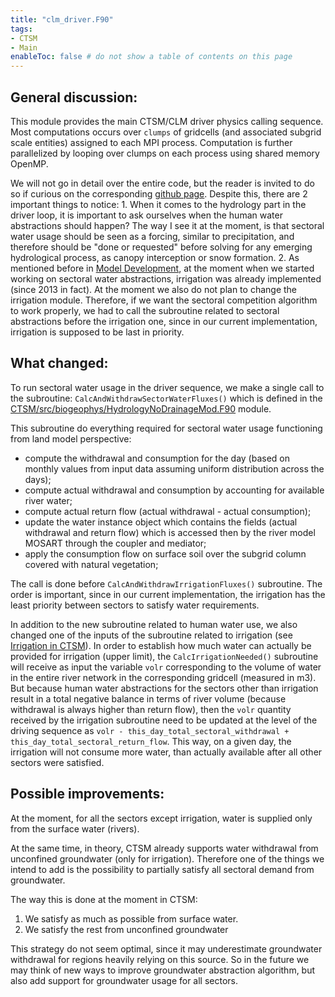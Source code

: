 ```yaml
---
title: "clm_driver.F90"
tags:
- CTSM
- Main
enableToc: false # do not show a table of contents on this page
---
```



## General discussion:
This module provides the main CTSM/CLM driver physics calling sequence.  Most computations occurs over `clumps` of gridcells (and associated subgrid scale entities) assigned to each MPI process. Computation is further parallelized by looping over clumps on each process using shared memory OpenMP.

We will not go in detail over the entire code, but the reader is invited to do so if curious on the corresponding [github page](https://github.com/ESCOMP/CTSM/blob/master/src/main/clm_driver.F90). Despite this, there are 2 important things to notice:
	1. When it comes to the hydrology part in the driver loop, it is important to ask ourselves when the human water abstractions should happen? The way I see it at the moment, is that sectoral water usage should be seen as a forcing, similar to precipitation, and therefore should be "done or requested" before solving for any emerging hydrological process, as canopy interception or snow formation.
	2. As mentioned before in [Model Development](Model_Development_for_Sectoral_Water_Usage.md), at the moment when we started working on sectoral water abstractions, irrigation was already implemented (since 2013 in fact). At the moment we also do not plan to change the irrigation module. Therefore, if we want the sectoral competition algorithm to work properly, we had to call the subroutine related to sectoral abstractions before the irrigation one, since in our current implementation, irrigation is supposed to be last in priority.

## What changed:

To run sectoral water usage in the driver sequence, we make a single call to the subroutine: `CalcAndWithdrawSectorWaterFluxes()` which is defined in the [CTSM/src/biogeophys/HydrologyNoDrainageMod.F90](CTSM/HydrologyNoDrainageMod.md) module. 

This subroutine do everything required for sectoral water usage functioning from land model perspective: 
- compute the withdrawal and consumption for the day (based on monthly values from input data assuming uniform distribution across the days);
- compute actual withdrawal and consumption by accounting for available river water;
- compute actual return flow (actual withdrawal - actual consumption);
- update the water instance object which contains the fields (actual withdrawal and return flow) which is accessed then by the river model MOSART through the coupler and mediator;
- apply the consumption flow on surface soil over the subgrid column covered with natural vegetation;

The call is done before `CalcAndWithdrawIrrigationFluxes()` subroutine. The order is important, since in our current implementation, the irrigation has the least priority between sectors to satisfy water requirements.

In addition to the new subroutine related to human water use, we also changed one of the inputs of the subroutine related to irrigation (see [Irrigation in CTSM](Irrigation/irrig2013.md)).  In order to establish how much water can actually be provided for irrigation (upper limit), the `CalcIrrigationNeeded()` subroutine will receive as input the variable `volr` corresponding to the volume of water in the entire river network in the corresponding gridcell (measured in m3).  But because human water abstractions for the sectors other than irrigation result in a total negative balance in terms of river volume (because withdrawal is always higher than return flow), then the `volr` quantity received by the irrigation subroutine need to be updated at the level of the driving sequence as `volr - this_day_total_sectoral_withdrawal + this_day_total_sectoral_return_flow`. This way, on a given day, the irrigation will not consume more water, than actually available after all other sectors were satisfied. 


## Possible improvements:

At the moment, for all the sectors except irrigation, water is supplied only from the surface water (rivers).

At the same time, in theory, CTSM already supports water withdrawal from unconfined groundwater (only for irrigation). Therefore one of the things we intend to add is the possibility to partially satisfy all sectoral demand from groundwater.

The way this is done at the moment in CTSM:
1. We satisfy as much as possible from surface water.
2. We satisfy the rest from unconfined groundwater

This strategy do not seem optimal, since it may underestimate groundwater withdrawal for regions heavily relying on this source. So in the future we may think of new ways to improve groundwater abstraction algorithm, but also add support for groundwater usage for all sectors.




